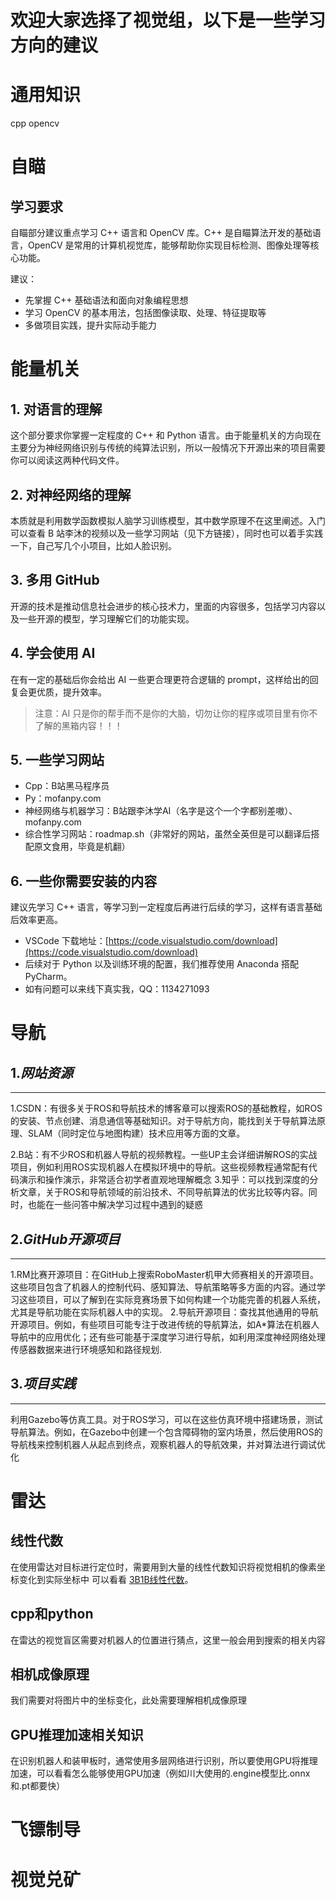 # 欢迎大家选择了视觉组，以下是一些学习方向的建议

# 通用知识
cpp
opencv


# 自瞄
## 学习要求

自瞄部分建议重点学习 C++ 语言和 OpenCV 库。C++ 是自瞄算法开发的基础语言，OpenCV 是常用的计算机视觉库，能够帮助你实现目标检测、图像处理等核心功能。

建议：
- 先掌握 C++ 基础语法和面向对象编程思想
- 学习 OpenCV 的基本用法，包括图像读取、处理、特征提取等
- 多做项目实践，提升实际动手能力


# 能量机关

## 1. 对语言的理解

这个部分要求你掌握一定程度的 C++ 和 Python 语言。由于能量机关的方向现在主要分为神经网络识别与传统的纯算法识别，所以一般情况下开源出来的项目需要你可以阅读这两种代码文件。

## 2. 对神经网络的理解

本质就是利用数学函数模拟人脑学习训练模型，其中数学原理不在这里阐述。入门可以查看 B 站李沐的视频以及一些学习网站（见下方链接），同时也可以着手实践一下，自己写几个小项目，比如人脸识别。

## 3. 多用 GitHub

开源的技术是推动信息社会进步的核心技术力，里面的内容很多，包括学习内容以及一些开源的模型，学习理解它们的功能实现。

## 4. 学会使用 AI

在有一定的基础后你会给出 AI 一些更合理更符合逻辑的 prompt，这样给出的回复会更优质，提升效率。

> 注意：AI 只是你的帮手而不是你的大脑，切勿让你的程序或项目里有你不了解的黑箱内容！！！


## 5. 一些学习网站

- Cpp：B站黑马程序员
- Py：mofanpy.com
- 神经网络与机器学习：B站跟李沐学AI（名字是这个一个字都别差嗷）、mofanpy.com
- 综合性学习网站：roadmap.sh（非常好的网站，虽然全英但是可以翻译后搭配原文食用，毕竟是机翻）

## 6. 一些你需要安装的内容

建议先学习 C++ 语言，等学习到一定程度后再进行后续的学习，这样有语言基础后效率更高。

- VSCode 下载地址：[https://code.visualstudio.com/download](https://code.visualstudio.com/download)
- 后续对于 Python 以及训练环境的配置，我们推荐使用 Anaconda 搭配 PyCharm。
- 如有问题可以来线下真实我，QQ：1134271093

# 导航

## 1.***网站资源***
---
1.CSDN​​：有很多关于ROS和导航技术的博客章可以搜索ROS的基础教程，如ROS的安装、节点创建、消息通信等基础知识。对于导航方向，能找到关于导航算法原理、SLAM（同时定位与地图构建）技术应用等方面的文章。

2.​​B站​​：有不少ROS和机器人导航的视频教程。一些UP主会详细讲解ROS的实战项目，例如利用ROS实现机器人在模拟环境中的导航。这些视频教程通常配有代码演示和操作演示，非常适合初学者直观地理解概念
3.知乎​​：可以找到深度的分析文章，关于ROS和导航领域的前沿技术、不同导航算法的优劣比较等内容。同时，也能在一些问答中解决学习过程中遇到的疑惑
## 2.***GitHub开源项目***
---
1.RM比赛开源项目​​：在GitHub上搜索RoboMaster机甲大师赛相关的开源项目。这些项目包含了机器人的控制代码、感知算法、导航策略等多方面的内容。通过学习这些项目，可以了解到在实际竞赛场景下如何构建一个功能完善的机器人系统，尤其是导航功能在实际机器人中的实现。
2.导航开源项目​​：查找其他通用的导航开源项目。例如，有些项目可能专注于改进传统的导航算法，如A*算法在机器人导航中的应用优化；还有些可能基于深度学习进行导航，如利用深度神经网络处理传感器数据来进行环境感知和路径规划.
## 3.***项目实践​***
---
利用Gazebo等仿真工具。对于ROS学习，可以在这些仿真环境中搭建场景，测试导航算法。例如，在Gazebo中创建一个包含障碍物的室内场景，然后使用ROS的导航栈来控制机器人从起点到终点，观察机器人的导航效果，并对算法进行调试优化
# 雷达

## 线性代数

在使用雷达对目标进行定位时，需要用到大量的线性代数知识将视觉相机的像素坐标变化到实际坐标中
可以看看 [3B1B线性代数](https://www.bilibili.com/video/BV1ys411472E/?spm_id_from=333.1387.homepage.video_card.click&vd_source=f5d67b6263fc5e307cc830f79e320af5)。

## cpp和python

在雷达的视觉盲区需要对机器人的位置进行猜点，这里一般会用到搜索的相关内容

## 相机成像原理

我们需要对将图片中的坐标变化，此处需要理解相机成像原理

## GPU推理加速相关知识

在识别机器人和装甲板时，通常使用多层网络进行识别，所以要使用GPU将推理加速，可以看看怎么能够使用GPU加速（例如川大使用的.engine模型比.onnx和.pt都要快）

# 飞镖制导

# 视觉兑矿
